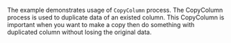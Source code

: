 The example demonstrates usage of `CopyColumn` process. The CopyColumn process is used to duplicate data of an existed column. This CopyColumn is important when you want to make a copy then do something with duplicated column without losing the original data.